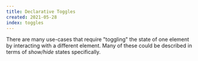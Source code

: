 ```yaml
---
title: Declarative Toggles
created: 2021-05-28
index: toggles
---
```


There are many use-cases
that require "toggling" the state of one element
by interacting with a different element.
Many of these could be described
in terms of _show/hide_ states specifically.
